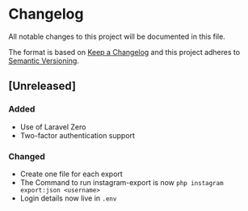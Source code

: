 # Changelog
All notable changes to this project will be documented in this file.

The format is based on [Keep a Changelog](http://keepachangelog.com/)
and this project adheres to [Semantic Versioning](http://semver.org/).

## [Unreleased]
### Added
- Use of Laravel Zero
- Two-factor authentication support

### Changed
- Create one file for each export
- The Command to run instagram-export is now `php instagram export:json <username>`
- Login details now live in `.env`
